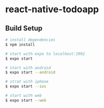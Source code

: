 # react-native-todoapp

## Build Setup

```bash
# install dependencies
$ npm install

# start with expo to localhost:1992
$ expo start

# start with android
$ expo start --android

# strat with iphone
$ expo start --ios

# start with web
$ expo start --web
```
